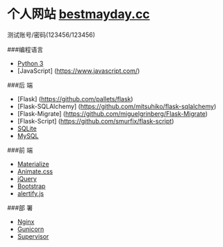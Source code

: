 # 个人网站 [bestmayday.cc](http://bestmayday.cc)

测试账号/密码(123456/123456)

###编程语言

- [Python 3](https://www.python.org/)
- [JavaScript] (https://www.javascript.com/)

###后 端

- [Flask] (https://github.com/pallets/flask)
- [Flask-SQLAlchemy] (https://github.com/mitsuhiko/flask-sqlalchemy)
- [Flask-Migrate] (https://github.com/miguelgrinberg/Flask-Migrate)
- [Flask-Script] (https://github.com/smurfix/flask-script)
- [SQLite](https://www.sqlite.org/)
- [MySQL](https://www.mysql.com/)

###前 端

- [Materialize](https://github.com/Dogfalo/materialize)
- [Animate.css](https://github.com/daneden/animate.css/)
- [jQuery](https://github.com/jquery/jquery)
- [Bootstrap](https://github.com/twbs/bootstrap)
- [alertify.js](https://github.com/fabien-d/alertify.js)

###部 署
- [Nginx](http://nginx.org)
- [Gunicorn](http://gunicorn.org)
- [Supervisor](http://supervisord.org/)
